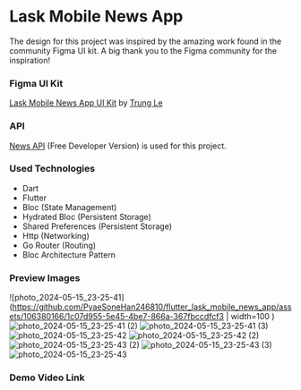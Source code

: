 # Lask Mobile News App

The design for this project was inspired by the amazing work found in the community Figma UI kit. A big thank you to the Figma community for the inspiration!

### Figma UI Kit

[Lask Mobile News App UI Kit](https://www.figma.com/community/file/1232628422702380922/lask-mobile-news-app-ui-kit) by [Trung Le](https://www.figma.com/@lehoaitrungds)

### API

[News API](https://newsapi.org/docs) (Free Developer Version) is used for this project.

### Used Technologies

- Dart
- Flutter
- Bloc (State Management)
- Hydrated Bloc (Persistent Storage)
- Shared Preferences (Persistent Storage)
- Http (Networking)
- Go Router (Routing)
- Bloc Architecture Pattern

### Preview Images

![photo_2024-05-15_23-25-41](https://github.com/PyaeSoneHan246810/flutter_lask_mobile_news_app/assets/106380166/1c07d955-5e45-4be7-866a-367fbccdfcf3  | width=100 ) 
![photo_2024-05-15_23-25-41 (2)](https://github.com/PyaeSoneHan246810/flutter_lask_mobile_news_app/assets/106380166/e0291286-2d06-42a3-ae1b-1e3dda6c1d79)
![photo_2024-05-15_23-25-41 (3)](https://github.com/PyaeSoneHan246810/flutter_lask_mobile_news_app/assets/106380166/d61f5a8d-13e2-48d1-9fb9-5f6742395e54)
![photo_2024-05-15_23-25-42](https://github.com/PyaeSoneHan246810/flutter_lask_mobile_news_app/assets/106380166/2915bc14-2c38-4249-be25-2fbba3a701ea)
![photo_2024-05-15_23-25-42 (2)](https://github.com/PyaeSoneHan246810/flutter_lask_mobile_news_app/assets/106380166/4e708b96-36bb-4ef1-9b68-56678eda7023)
![photo_2024-05-15_23-25-43 (2)](https://github.com/PyaeSoneHan246810/flutter_lask_mobile_news_app/assets/106380166/eaa36add-e79b-4667-945f-5dba6d0d1b22)
![photo_2024-05-15_23-25-43 (3)](https://github.com/PyaeSoneHan246810/flutter_lask_mobile_news_app/assets/106380166/10847af4-1859-489c-8e06-83b5463ac417)
![photo_2024-05-15_23-25-43](https://github.com/PyaeSoneHan246810/flutter_lask_mobile_news_app/assets/106380166/3bae0237-88ce-447d-ad14-816f6b74bdd3)

### Demo Video Link

